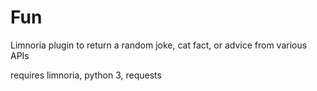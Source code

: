 # Fun
Limnoria plugin to return a random joke, cat fact, or advice from various APIs

requires limnoria, python 3, requests
